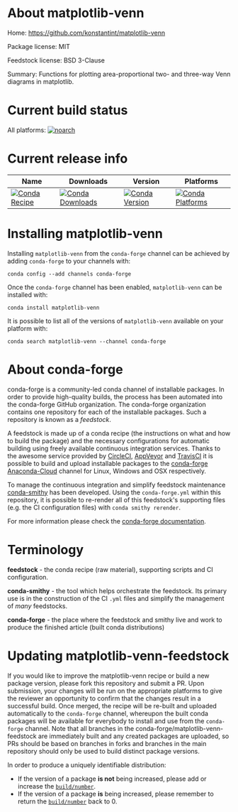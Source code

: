 About matplotlib-venn
=====================

Home: https://github.com/konstantint/matplotlib-venn

Package license: MIT

Feedstock license: BSD 3-Clause

Summary: Functions for plotting area-proportional two- and three-way Venn diagrams in matplotlib.



Current build status
====================

All platforms:
[![noarch](https://img.shields.io/circleci/project/github/conda-forge/matplotlib-venn-feedstock/master.svg?label=noarch)](https://circleci.com/gh/conda-forge/matplotlib-venn-feedstock)

Current release info
====================

| Name | Downloads | Version | Platforms |
| --- | --- | --- | --- |
| [![Conda Recipe](https://img.shields.io/badge/recipe-matplotlib--venn-green.svg)](https://anaconda.org/conda-forge/matplotlib-venn) | [![Conda Downloads](https://img.shields.io/conda/dn/conda-forge/matplotlib-venn.svg)](https://anaconda.org/conda-forge/matplotlib-venn) | [![Conda Version](https://img.shields.io/conda/vn/conda-forge/matplotlib-venn.svg)](https://anaconda.org/conda-forge/matplotlib-venn) | [![Conda Platforms](https://img.shields.io/conda/pn/conda-forge/matplotlib-venn.svg)](https://anaconda.org/conda-forge/matplotlib-venn) |

Installing matplotlib-venn
==========================

Installing `matplotlib-venn` from the `conda-forge` channel can be achieved by adding `conda-forge` to your channels with:

```
conda config --add channels conda-forge
```

Once the `conda-forge` channel has been enabled, `matplotlib-venn` can be installed with:

```
conda install matplotlib-venn
```

It is possible to list all of the versions of `matplotlib-venn` available on your platform with:

```
conda search matplotlib-venn --channel conda-forge
```


About conda-forge
=================

conda-forge is a community-led conda channel of installable packages.
In order to provide high-quality builds, the process has been automated into the
conda-forge GitHub organization. The conda-forge organization contains one repository
for each of the installable packages. Such a repository is known as a *feedstock*.

A feedstock is made up of a conda recipe (the instructions on what and how to build
the package) and the necessary configurations for automatic building using freely
available continuous integration services. Thanks to the awesome service provided by
[CircleCI](https://circleci.com/), [AppVeyor](https://www.appveyor.com/)
and [TravisCI](https://travis-ci.org/) it is possible to build and upload installable
packages to the [conda-forge](https://anaconda.org/conda-forge)
[Anaconda-Cloud](https://anaconda.org/) channel for Linux, Windows and OSX respectively.

To manage the continuous integration and simplify feedstock maintenance
[conda-smithy](https://github.com/conda-forge/conda-smithy) has been developed.
Using the ``conda-forge.yml`` within this repository, it is possible to re-render all of
this feedstock's supporting files (e.g. the CI configuration files) with ``conda smithy rerender``.

For more information please check the [conda-forge documentation](https://conda-forge.org/docs/).

Terminology
===========

**feedstock** - the conda recipe (raw material), supporting scripts and CI configuration.

**conda-smithy** - the tool which helps orchestrate the feedstock.
                   Its primary use is in the construction of the CI ``.yml`` files
                   and simplify the management of *many* feedstocks.

**conda-forge** - the place where the feedstock and smithy live and work to
                  produce the finished article (built conda distributions)


Updating matplotlib-venn-feedstock
==================================

If you would like to improve the matplotlib-venn recipe or build a new
package version, please fork this repository and submit a PR. Upon submission,
your changes will be run on the appropriate platforms to give the reviewer an
opportunity to confirm that the changes result in a successful build. Once
merged, the recipe will be re-built and uploaded automatically to the
`conda-forge` channel, whereupon the built conda packages will be available for
everybody to install and use from the `conda-forge` channel.
Note that all branches in the conda-forge/matplotlib-venn-feedstock are
immediately built and any created packages are uploaded, so PRs should be based
on branches in forks and branches in the main repository should only be used to
build distinct package versions.

In order to produce a uniquely identifiable distribution:
 * If the version of a package **is not** being increased, please add or increase
   the [``build/number``](https://conda.io/docs/user-guide/tasks/build-packages/define-metadata.html#build-number-and-string).
 * If the version of a package **is** being increased, please remember to return
   the [``build/number``](https://conda.io/docs/user-guide/tasks/build-packages/define-metadata.html#build-number-and-string)
   back to 0.
